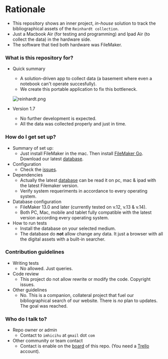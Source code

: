# Rationale #

* This repository shows an inner project, _in-house_ solution to track the bibliographical assets of the `Reinhardt collection`. 
* Just a Macbook Air (for testing and programming) and Ipad Air (to collect the data) in the hardware side. 
* The software that tied both hardware was FileMaker.

### What is this repository for? ###

* Quick summary
     - A solution-driven app to collect data (a basement where even a notebook can't operate succesfully). 
     - We create this portable application to fix this bottleneck.
     
     ![reinhardt.png](https://bitbucket.org/repo/ekyaeEE/images/2879011349-reinhardt.png)

* Version 1.7 
     - No further development is expected. 
     - All the data was collected properly and just in time.

### How do I get set up? ###

* Summary of set up: 
     * Just install FileMaker in the mac. Then install [FileMaker Go](https://itunes.apple.com/ar/developer/filemaker-inc/id314638464?mt=8). Download our latest [database](https://bitbucket.org/imhicihu/database-on-mobile-device/downloads/).
* Configuration
     * Check the [issues](https://bitbucket.org/imhicihu/database-on-mobile-device/issues?status=new&status=open). 
* Dependencies
     * Actually the latest [database](https://bitbucket.org/imhicihu/database-on-mobile-device/downloads/) can be read it on pc, mac & ipad with the latest Filemaker version. 
     * Verify system requeriments in accordance to every operating system.
* Database configuration
     * FileMaker 13.0 and later (currently tested on v.12, v.13 & v.14). 
     * Both PC, Mac, mobile and tablet fully compatible with the latest version according every operating system.
* How to run tests
     * Install the database on your selected medium. 
     * The database do **not** allow change any data. It just a browser with all the digital assets with a built-in searcher.


### Contribution guidelines ###

* Writing tests
     * No allowed. Just queries.
* Code review
     * This project do not allow rewrite or modify the code. Copyright issues.
* Other guidelines
     * No. This is a companion, collateral project that fuel our bibliographical search of our website. There is _no_ plan to updates. The goal was reached.

### Who do I talk to? ###

* Repo owner or admin
     * Contact to `imhicihu` at `gmail` dot `com`
* Other community or team contact
     * Contact is enable on the [board](https://bitbucket.org/imhicihu/database-on-mobile-device/addon/trello/trello-board) of this repo. (You need a [Trello](https://trello.com/) account).
